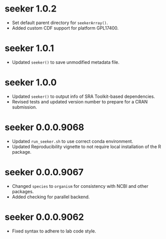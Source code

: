 # seeker 1.0.2
* Set default parent directory for `seekerArray()`.
* Added custom CDF support for platform GPL17400.

# seeker 1.0.1
* Updated `seeker()` to save unmodified metadata file.

# seeker 1.0.0
* Updated `seeker()` to output info of SRA Toolkit-based dependencies.
* Revised tests and updated version number to prepare for a CRAN submission.

# seeker 0.0.0.9068
* Updated `run_seeker.sh` to use correct conda environment.
* Updated Reproducibility vignette to not require local installation of the R package. 

# seeker 0.0.0.9067
* Changed `species` to `organism` for consistency with NCBI and other packages.
* Added checking for parallel backend.

# seeker 0.0.0.9062
* Fixed syntax to adhere to lab code style.
